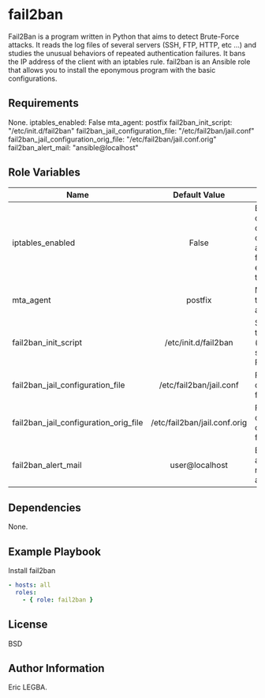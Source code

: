 fail2ban
=========

Fail2Ban is a program written in Python that aims to detect Brute-Force attacks.
It reads the log files of several servers (SSH, FTP, HTTP, etc ...) and studies the unusual behaviors
of repeated authentication failures. It bans the IP address of the client with an iptables rule.
fail2ban is an Ansible role that allows you to install the eponymous program with the basic configurations.

Requirements
------------

None.
iptables_enabled: False
mta_agent: postfix
fail2ban_init_script: "/etc/init.d/fail2ban"
fail2ban_jail_configuration_file: "/etc/fail2ban/jail.conf"
fail2ban_jail_configuration_orig_file: "/etc/fail2ban/jail.conf.orig"
fail2ban_alert_mail: "ansible@localhost"

Role Variables
--------------
| Name	        | Default Value	| Description|
| ------------- |:-------------:| -----------|
|iptables_enabled|False|Booleen to change the configuration of fail2ban if an iptables firewall is enabled on the server.|
|mta_agent|postfix|Mail server to send alerts.|
|fail2ban_init_script|/etc/init.d/fail2ban|Script Bash to control (start, stop, status, etc...) Fail2Ban.|
|fail2ban_jail_configuration_file|/etc/fail2ban/jail.conf|Fail2Ban configuration file.|
|fail2ban_jail_configuration_orig_file|/etc/fail2ban/jail.conf.orig|Fail2Ban's original configuration file.|
|fail2ban_alert_mail|user@localhost|Email address for receiving alerts.|

Dependencies
------------

None.

Example Playbook
----------------

Install fail2ban
```yaml
- hosts: all
  roles:
    - { role: fail2ban }
```

License
-------

BSD

Author Information
------------------

Eric LEGBA.
